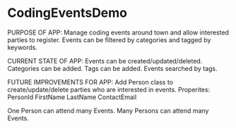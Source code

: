 # CodingEventsDemo

PURPOSE OF APP:
Manage coding events around town and allow interested parties to register. Events can be filtered by categories and tagged by keywords.

CURRENT STATE OF APP:
Events can be created/updated/deleted.
Categories can be added.
Tags can be added.
Events searched by tags.

FUTURE IMPROVEMENTS FOR APP:
Add Person class to create/update/delete parties who are interested in events.
Properites:
PersonId
FirstName
LastName
ContactEmail

One Person can attend many Events.
Many Persons can attend many Events.
